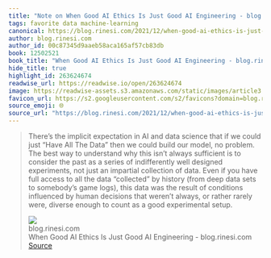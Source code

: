 ```yaml
---
title: "Note on When Good AI Ethics Is Just Good AI Engineering - blog.rinesi.com via blog.rinesi.com"
tags: favorite data machine-learning
canonical: https://blog.rinesi.com/2021/12/when-good-ai-ethics-is-just-good-ai-engineering/
author: blog.rinesi.com
author_id: 00c87345d9aaeb58aca165af57cb83db
book: 12502521
book_title: "When Good AI Ethics Is Just Good AI Engineering - blog.rinesi.com"
hide_title: true
highlight_id: 263624674
readwise_url: https://readwise.io/open/263624674
image: https://readwise-assets.s3.amazonaws.com/static/images/article3.5c705a01b476.png
favicon_url: https://s2.googleusercontent.com/s2/favicons?domain=blog.rinesi.com
source_emoji: 🌐
source_url: "https://blog.rinesi.com/2021/12/when-good-ai-ethics-is-just-good-ai-engineering/#:~:text=There%E2%80%99s%20the%20implicit,good%20experimental%20setup."
---
```


> There’s the implicit expectation in AI and data science that if we could just “Have All The Data” then we could build our model, no problem. The best way to understand why this isn’t always sufficient is to consider the past as a series of indifferently well designed experiments, not just an impartial collection of data. Even if you have full access to all the data “collected” by history (from deep data sets to somebody’s game logs), this data was the result of conditions influenced by human decisions that weren’t always, or rather rarely were, diverse enough to count as a good experimental setup.
> <div class="quoteback-footer"><div class="quoteback-avatar"><img class="mini-favicon" src="https://s2.googleusercontent.com/s2/favicons?domain=blog.rinesi.com"></div><div class="quoteback-metadata"><div class="metadata-inner"><span style="display:none">FROM:</span><div aria-label="blog.rinesi.com" class="quoteback-author"> blog.rinesi.com</div><div aria-label="When Good AI Ethics Is Just Good AI Engineering - blog.rinesi.com" class="quoteback-title"> When Good AI Ethics Is Just Good AI Engineering - blog.rinesi.com</div></div></div><div class="quoteback-backlink"><a target="_blank" aria-label="go to the full text of this quotation" rel="noopener" href="https://blog.rinesi.com/2021/12/when-good-ai-ethics-is-just-good-ai-engineering/#:~:text=There%E2%80%99s%20the%20implicit,good%20experimental%20setup." class="quoteback-arrow"> Source</a></div></div>